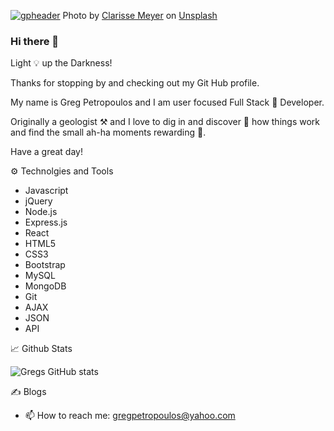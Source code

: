 [![gpheader](https://user-images.githubusercontent.com/68525155/114371971-0dbace00-9b4f-11eb-8854-9787e4eff355.jpg)](https://gregpetropoulos.github.io/portfolio/landing.html)
Photo by <a href="https://unsplash.com/@clarissemeyer?utm_source=unsplash&utm_medium=referral&utm_content=creditCopyText">Clarisse Meyer</a> on <a href="https://unsplash.com/s/photos/background?utm_source=unsplash&utm_medium=referral&utm_content=creditCopyText">Unsplash</a>
  


### Hi there 👋
Light 💡 up the Darkness! 


Thanks for stopping by and checking out my Git Hub profile.

My name is Greg Petropoulos and I am user focused Full Stack 🥞 Developer. 

Originally a geologist ⚒ and I love to dig in and discover 🔬 how things work and find the small ah-ha moments rewarding 🎉.

Have a great day!



⚙ Technolgies and Tools
 - Javascript
 -  jQuery
 -  Node.js
 -  Express.js
 -  React
 -  HTML5
 -  CSS3
 -  Bootstrap
 -  MySQL
 -  MongoDB
 -  Git
 -  AJAX
 -  JSON
 -  API 
 
 
📈 Github Stats


![Gregs GitHub stats](https://github-readme-stats.vercel.app/api?username=gregpetropoulos&hide=stars&show_icons=true&theme=radical)


✍ Blogs


- 📫 How to reach me: <gregpetropoulos@yahoo.com>

<!--
**GregPetropoulos/GregPetropoulos** is a ✨ _special_ ✨ repository because its `README.md` (this file) appears on your GitHub profile.



Here are some ideas to get you started:

- 🔭 I’m currently working on ...
- 🌱 I’m currently learning ...
- 👯 I’m looking to collaborate on ...
- 🤔 I’m looking for help with ...
- 💬 Ask me about ...
- 📫 How to reach me: ...
- 😄 Pronouns: ...
- ⚡ Fun fact: ...
-->
